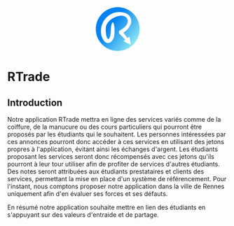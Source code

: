 <div style="text-align:center;">
    <img src="https://github.com/godouxx/R_Trade/blob/demo/public/images/Rtradelogo.png" width="100">
</div>

# RTrade

## Introduction

  Notre application RTrade mettra en ligne des services variés comme de la coiffure, de la manucure ou des cours particuliers qui pourront être proposés par les étudiants qui le souhaitent. Les personnes intéressées par ces annonces pourront donc accéder à ces services en utilisant des jetons propres à l'application, évitant ainsi les échanges d'argent. Les étudiants proposant les services seront donc récompensés avec ces jetons qu'ils pourront à leur tour utiliser afin de profiter de services d'autres étudiants. Des notes seront attribuées aux étudiants prestataires et clients des services, permettant la mise en place d'un système de référencement. Pour l'instant, nous comptons proposer notre application dans la ville de Rennes uniquement afin d'en évaluer ses forces et ses défauts.

  En résumé notre application souhaite mettre en lien des étudiants en s'appuyant sur des valeurs d'entraide et de partage. 
  

    

